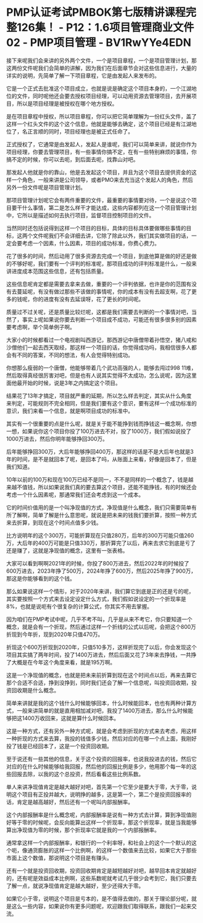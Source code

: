 # PMP认证考试PMBOK第七版精讲课程完整126集！ - P12：1.6项目管理商业文件02 - PMP项目管理 - BV1RwYYe4EDN

接下来呢我们会来讲的另外两个文件，一个是项目章程，一个是项目管理计划，那这两份文件呢我们会简单的讲解，因为我们在后面章节会对这些信息进行，大量的详实的说明，先简单了解一下项目章程，它是由发起人来发布的。

它是一个正式去批准这个项目成立，也就是说是确定这个项目本身的，一个江湖地位的文件，同时呢他还会要去授权项目经理，可以动用资源去管理项目，去开展项目，所以是项目经理是被授权在哪个地方授权。

是在项目章程中授权，所以项目章程，你可以把它简单理解为一份红头文件，盖了这样一个红头文件的这个这个信息，他就是能够去确定，这个项目已经是有江湖地位了，名正言顺的同时，项目经理也是被正式任命了。

正式授权了，它通常是由发起人，发起人是谁呢，我们可以简单来讲，就说你作为项目经理，你要去管理项目，有一些事情你搞不定，在有一些特别麻烦的事情，你搞不定的时候，你可以去呃，到后面去呃，找靠山对吧。

那发起人他就是你的靠山，他是去发起这个项目，并且为这个项目去提供资金的这样一个角色，一般来讲是公司领导，或者PMO来去充当这个发起人的角色，然后另外一份文件呢是项目管理计划。

那项目管理计划呢它会有两件重要的文件，最重要的事情要对待，一个是说这个项目要干什么事情，第二是怎么样干才能达成，这些内容都列在这一个项目管理计划中，它所以是描述如何去执行项目，监督项目控制项目的文件。

当然同时还包括说得到这样一个项目的目标，具体的目标具体要做哪些事情的目标，这两个文件呢我们不会详细去讲，它除了除此以外，我们其实做项目的话，一定会要考虑一个因素，什么因素，项目的成功标准，你费心费力。

花了很多的时间，然后动用了很多资源去完成一个项目，到底他算是做的好还是做的不够好呢，我们要有一个评判的标准呢，那项目成功的评判标准是什么，一般来讲进度成本范围这些信息，还有包括质量。

这些信息呢肯定都是需要去拿来去做，重要的一个评判依据，也许是你的范围有没有去蔓延呢，有没有做过那些不该做的事情呢，你的成本有没有去超支啊，花了更多的钱呢，你的进度有没有去延误呀，花了更长的时间呢。

质量过不过关呢，还是质量比较烂呢，这都是我们需要去判断的一个事情对吧，当然了，事实上呢如果说你要去判断一个项目成不成功，可能还有很多很多别的因素要考虑啊，举个简单例子啊。

大家小的时候都看过一个电视剧叫西游记，那西游记中唐僧带着孙悟空，猪八戒和沙僧他们一起去西天取经，那这样一个项目的话，你觉得成功吗，我相信很多人都会有不同的答案，不同的想法，有人会觉得特别成功。

你想那么瘦弱的一个唐僧，他能够带着几个武功高强的人，能够去闯过998 11难，然后取得真经很厉害对吧，但是也有人说其实觉得不太成功，怎么说呢，因为这里面他最开始的时候，说是3年之内搞定这个项目。

结果花了13年才搞定，项目就严重的延期，所以怎么样去判定，其实从什么角度来判定，可能规则不完全相同，但是我们要有这个意识，要有这样一个成功标准的意识，我们来看一个信息，就是啊项目成功的标准中。

其实有一个很重要的点是什么呢，就是关于能不能挣到钱而挣钱这一概念啊，你想一想，如果说你这个项目你投了100万进去不对，投了1000万，我们假如说投了1000万进去，然后你明年能够挣回300万。

后年能够挣回300万，大后年能够挣回400万，那这样的话是不是大后年也就是3年的时间，是不是就回本了呢，是回本了吗，从账面上来看，好像是回本了，但是我们知道。

10年以前的100万和现在100万已经不是同一，不不是同样的一个概念了，钱是越来越不值钱，所以如果说我们真的要去算这个项目，还能不能挣钱，有的时候还会考虑一个什么因素呢，那通常我们还会考虑到这一个成本。

它的时间价值用的是一个叫净现值的方式，净现值是什么概念，我们只需要简单有所了解啊，简单了解是什么意思呢，就说是把未来的钱我们要折算，按照一种方式来去折算，到现在这个时间点值多少钱。

比方说明年的这个300万，可能折算现在只值280万，后年的300万可能只值260万，大后年的400万可能是只值330万，那折算完了以后，再来去求它到底是亏了还是赚了，这就是净现值的概念，这里有一张表格。

大家可以看到啊啊2021年的时候，你投了800万进去，然后2022年的时候投了600万进去，2023年挣了500万，2024年挣了600万，然后2025年挣了900万，那这是你能够看到的这个钱。

那么如果说这样一个情形，对于2020年来讲，我们算它到底是正的还是亏的呢，其实要按照一个方式来去设定设定什么方式，我们假如说设定的一个折现率是8%，也就是说呃有个很复杂的计算公式，你其实不用去掌握。

因为咱们在PMP考试中呢，几乎不考不叫，几乎是从来不考它，你只要知道一个概念，就是会有一个折现，然后通过这样一个折线的公式以后呢，会把这个800万折现到今年折，现到2020年只值470万。

折现这个600万折现到2020年，只值510多万，这样折现完了以后，你会发现这个项目其实搞了两年时间，投了1400万进去，然后后面又花了3年来去挣钱，一共挣了大概是在今年这个角度来看，就是195万啊。

这是一个净现值的概念，也就是把未来前折算到现在这个时间点以后，再来去算它那个合适不合适，挣到没挣到，同时我们还会了解一个信息呢，叫投资回收期，投资回收期是什么概念。

简单来讲就是我的这个钱什么时候能够回本，什么时候能回本，也也有两种计算方式，一般来讲简单的就是直用相加减对吧，我投了1400万进去，那么什么时候能够把这1400万收回来，这就是算什么时候回本。

这是一种方式，还有另外一种方式呢，就是会考虑到折现的方式来去考虑，用这样一种折现的方式来去算，我投的钱值多少钱，然后对应的在哪一个点上面，我刚好投了钱是已经回本了，这是一个投资回收期。

至于说还有一些其他的信息，关于这个投资的回报率，也说我投进去的钱，然后它对应的在什么时候能够给我回报，然后他的回报比例是多少，他用那个每一年的这些回报去除，以我的这个总投资，然后看看这些比例系数。

单人来讲净现值肯定是越大越好对吧，首先第一个它至少是要大于零，大于零，说明这个项目有正投并越大，说明挣的越多，这是第一个，第二个是投资回报率的话，肯定是越高越好，然后还有一个呢叫内部报酬率。

这个内部报酬率是什么概念呢，内部报酬率是说有一种方式去计算，算到净现值刚好等于零的时候呢，会反向能算出这样一个折现率，那这个折现率，就是当我能够算出净现值为零的时候，那个折现率它就是我的一个内部报酬率。

通常拿这样一个内部报酬率，和银行的一个利率呀，和社会上的这个一个默认的这个呃，像通货膨胀的这样一个比例啊，的这样一个数值来去比较，如果它大于那些市面上这个数值，那说明这个项目是有赚头。

还有一个就是投资回收期，投资回收期肯定是越短越好对吧，越早回本肯定就越好的，还有呢是效益成本比例啊，这些系数呢就考试几乎很少会考到它，我们只要去了解一点，就说净现值肯定是越大越好，至少还得大于零。

如果它小于零，说明这个项目是亏本的，是不值得去做的，那关于理论部分呢，就是这么一些内容，如果说你有更多问题呢，欢迎跟我们取得联系，跟我们一起来交流。

